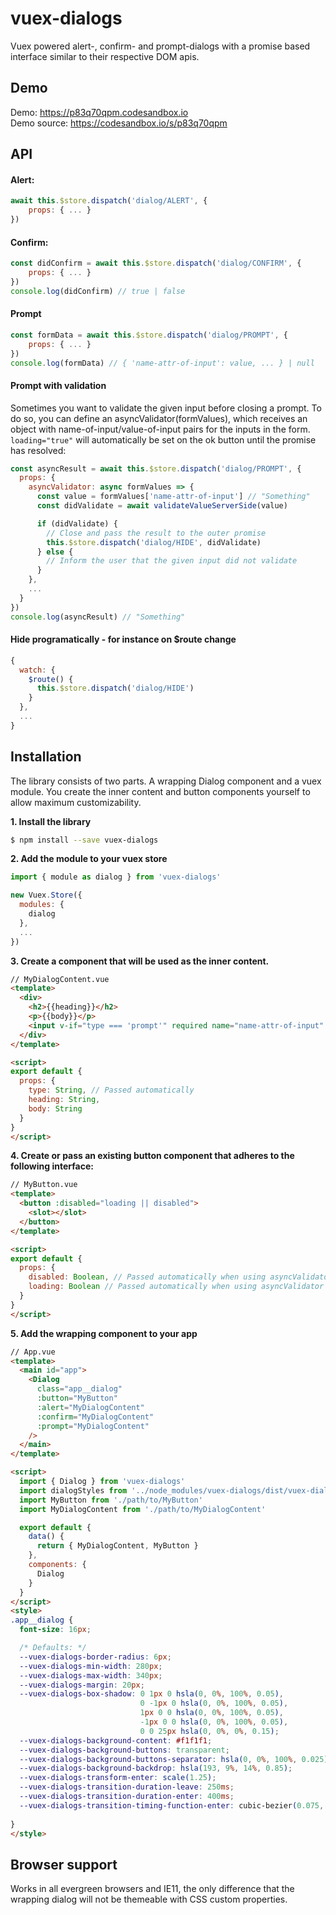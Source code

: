 vuex-dialogs
====
Vuex powered alert-, confirm- and prompt-dialogs with a promise based interface similar to their respective DOM apis.

Demo
-------------
Demo: <a href="https://p83q70qpm.codesandbox.io/" target="_blank">https://p83q70qpm.codesandbox.io</a> <br>
Demo source: <a href="https://codesandbox.io/s/p83q70qpm/" target="_blank">https://codesandbox.io/s/p83q70qpm</a>

API
-------------
#### Alert:
```javascript
await this.$store.dispatch('dialog/ALERT', {
    props: { ... }
})
```


#### Confirm:
```javascript
const didConfirm = await this.$store.dispatch('dialog/CONFIRM', {
    props: { ... }
})
console.log(didConfirm) // true | false
```


#### Prompt 
```javascript
const formData = await this.$store.dispatch('dialog/PROMPT', {
    props: { ... }
})
console.log(formData) // { 'name-attr-of-input': value, ... } | null
```

#### Prompt with validation
Sometimes you want to validate the given input before closing a prompt. To do so, you can define an asyncValidator(formValues), which receives an object with name-of-input/value-of-input pairs for the inputs in the form. `loading="true"` will automatically be set on the ok button until the promise has resolved:
```javascript
const asyncResult = await this.$store.dispatch('dialog/PROMPT', {
  props: {
    asyncValidator: async formValues => {
      const value = formValues['name-attr-of-input'] // "Something"
      const didValidate = await validateValueServerSide(value)

      if (didValidate) {
        // Close and pass the result to the outer promise
        this.$store.dispatch('dialog/HIDE', didValidate)
      } else {
        // Inform the user that the given input did not validate
      }
    },
    ...
  }
})
console.log(asyncResult) // "Something"
```
#### Hide programatically - for instance on $route change
```javascript
{
  watch: {
    $route() {
      this.$store.dispatch('dialog/HIDE')
    }
  },
  ...
}
```

Installation
-------------
The library consists of two parts. A wrapping Dialog component and a vuex module. You create the inner content and button components yourself to allow maximum customizability.

**1. Install the library**
```bash
$ npm install --save vuex-dialogs
```

**2. Add the module to your vuex store**
```javascript
import { module as dialog } from 'vuex-dialogs'

new Vuex.Store({
  modules: {
    dialog
  },
  ...
})
```
**3. Create a component that will be used as the inner content.**
```html
// MyDialogContent.vue
<template>
  <div>
    <h2>{{heading}}</h2>
    <p>{{body}}</p>
    <input v-if="type === 'prompt'" required name="name-attr-of-input" />
  </div>
</template>

<script>
export default {
  props: {
    type: String, // Passed automatically
    heading: String,
    body: String
  }
}
</script>
```
**4. Create or pass an existing button component that adheres to the following interface:**
```html
// MyButton.vue
<template>
  <button :disabled="loading || disabled">
    <slot></slot>
  </button>
</template>

<script>
export default {
  props: {
    disabled: Boolean, // Passed automatically when using asyncValidator on prompts
    loading: Boolean // Passed automatically when using asyncValidator on prompts
  }
}
</script>
```

**5. Add the wrapping component to your app**
<!-- -->
```html
// App.vue
<template>
  <main id="app">
    <Dialog 
      class="app__dialog" 
      :button="MyButton" 
      :alert="MyDialogContent" 
      :confirm="MyDialogContent" 
      :prompt="MyDialogContent" 
    />
  </main>
</template>

<script>
  import { Dialog } from 'vuex-dialogs'
  import dialogStyles from '../node_modules/vuex-dialogs/dist/vuex-dialogs.css'
  import MyButton from './path/to/MyButton'
  import MyDialogContent from './path/to/MyDialogContent'

  export default {
    data() {
      return { MyDialogContent, MyButton }
    },
    components: {
      Dialog
    }
  }
</script>
<style>
.app__dialog {
  font-size: 16px;

  /* Defaults: */
  --vuex-dialogs-border-radius: 6px;
  --vuex-dialogs-min-width: 280px;
  --vuex-dialogs-max-width: 340px;
  --vuex-dialogs-margin: 20px;
  --vuex-dialogs-box-shadow: 0 1px 0 hsla(0, 0%, 100%, 0.05),
                             0 -1px 0 hsla(0, 0%, 100%, 0.05), 
                             1px 0 0 hsla(0, 0%, 100%, 0.05),
                             -1px 0 0 hsla(0, 0%, 100%, 0.05), 
                             0 0 25px hsla(0, 0%, 0%, 0.15);
  --vuex-dialogs-background-content: #f1f1f1;
  --vuex-dialogs-background-buttons: transparent;
  --vuex-dialogs-background-buttons-separator: hsla(0, 0%, 100%, 0.025);
  --vuex-dialogs-background-backdrop: hsla(193, 9%, 14%, 0.85);
  --vuex-dialogs-transform-enter: scale(1.25);
  --vuex-dialogs-transition-duration-leave: 250ms;
  --vuex-dialogs-transition-duration-enter: 400ms;
  --vuex-dialogs-transition-timing-function-enter: cubic-bezier(0.075, 0.82, 0.165, 1);
  
}
</style>

```


Browser support
-------------
Works in all evergreen browsers and IE11, the only difference that the wrapping dialog will not be themeable with CSS custom properties.
